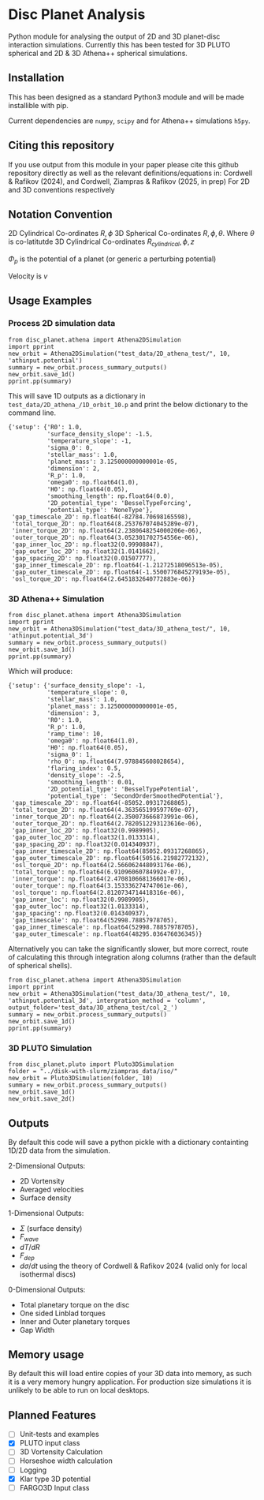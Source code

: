# Disc Planet Analysis


Python module for analysing the output of 2D and 3D planet-disc interaction simulations.
Currently this has been tested for 3D PLUTO spherical and 2D & 3D Athena++ spherical simulations.

## Installation

This has been designed as a standard Python3 module and will be made installible with pip.

Current dependencies are `numpy`, `scipy` and for Athena++ simulations `h5py`.

## Citing this repository
If you use output from this module in your paper please cite this github repository directly as well as the relevant definitions/equations in:
Cordwell & Rafikov (2024), and Cordwell, Ziampras & Rafikov (2025, in prep)
For 2D and 3D conventions respectively

## Notation Convention

2D Cylindrical Co-ordinates ${R, \phi}$
3D Spherical   Co-ordinates ${R, \phi, \theta}$. Where $\theta$ is co-latitutde
3D Cylindrical Co-ordinates ${R_{cylindrical}, \phi, z}$

$\Phi_p$ is the potential of a planet (or generic a perturbing potential)

Velocity is $v$


## Usage Examples 

### Process 2D simulation data

```
from disc_planet.athena import Athena2DSimulation
import pprint
new_orbit = Athena2DSimulation("test_data/2D_athena_test/", 10, 'athinput.potential')
summary = new_orbit.process_summary_outputs()
new_orbit.save_1d()
pprint.pp(summary)
```

This will save 1D outputs as a dictionary in `test_data/2D_athena_/1D_orbit_10.p` and print the below 
dictionary to the command line.
```
{'setup': {'R0': 1.0,
           'surface_density_slope': -1.5,
           'temperature_slope': -1,
           'sigma_0': 0,
           'stellar_mass': 1.0,
           'planet_mass': 3.125000000000001e-05,
           'dimension': 2,
           'R_p': 1.0,
           'omega0': np.float64(1.0),
           'H0': np.float64(0.05),
           'smoothing_length': np.float64(0.0),
           '2D_potential_type': 'BesselTypeForcing',
           'potential_type': 'NoneType'},
 'gap_timescale_2D': np.float64(-82784.70698165598),
 'total_torque_2D': np.float64(8.253767074045289e-07),
 'inner_torque_2D': np.float64(2.2380648254000206e-06),
 'outer_torque_2D': np.float64(3.052301702754556e-06),
 'gap_inner_loc_2D': np.float32(0.99908847),
 'gap_outer_loc_2D': np.float32(1.0141662),
 'gap_spacing_2D': np.float32(0.01507777),
 'gap_inner_timescale_2D': np.float64(-1.21272518096513e-05),
 'gap_outer_timescale_2D': np.float64(-1.5500776845279193e-05),
 'osl_torque_2D': np.float64(2.6451832640772883e-06)}
```


### 3D Athena++ Simulation
```
from disc_planet.athena import Athena3DSimulation
import pprint
new_orbit = Athena3DSimulation("test_data/3D_athena_test/", 10, 'athinput.potential_3d')
summary = new_orbit.process_summary_outputs()
new_orbit.save_1d()
pprint.pp(summary)
```

Which will produce:
```
{'setup': {'surface_density_slope': -1,
           'temperature_slope': 0,
           'stellar_mass': 1.0,
           'planet_mass': 3.125000000000001e-05,
           'dimension': 3,
           'R0': 1.0,
           'R_p': 1.0,
           'ramp_time': 10,
           'omega0': np.float64(1.0),
           'H0': np.float64(0.05),
           'sigma_0': 1,
           'rho_0': np.float64(7.978845608028654),
           'flaring_index': 0.5,
           'density_slope': -2.5,
           'smoothing_length': 0.01,
           '2D_potential_type': 'BesselTypePotential',
           'potential_type': 'SecondOrderSmoothedPotential'},
 'gap_timescale_2D': np.float64(-85052.09317268865),
 'total_torque_2D': np.float64(4.363565199597769e-07),
 'inner_torque_2D': np.float64(2.350073666873991e-06),
 'outer_torque_2D': np.float64(2.7820512293123616e-06),
 'gap_inner_loc_2D': np.float32(0.9989905),
 'gap_outer_loc_2D': np.float32(1.0133314),
 'gap_spacing_2D': np.float32(0.014340937),
 'gap_inner_timescale_2D': np.float64(85052.09317268865),
 'gap_outer_timescale_2D': np.float64(50516.21982772132),
 'osl_torque_2D': np.float64(2.566062448093176e-06),
 'total_torque': np.float64(6.91096060784992e-07),
 'inner_torque': np.float64(2.4708106681366017e-06),
 'outer_torque': np.float64(3.153336274747061e-06),
 'osl_torque': np.float64(2.8120734714418316e-06),
 'gap_inner_loc': np.float32(0.9989905),
 'gap_outer_loc': np.float32(1.0133314),
 'gap_spacing': np.float32(0.014340937),
 'gap_timescale': np.float64(52998.78857978705),
 'gap_inner_timescale': np.float64(52998.78857978705),
 'gap_outer_timescale': np.float64(48295.036476036345)}
```


Alternatively you can take the significantly slower, but more correct, route of calculating this through integration along columns (rather than the default of spherical shells).
```
from disc_planet.athena import Athena3DSimulation
import pprint
new_orbit = Athena3DSimulation("test_data/3D_athena_test/", 10, 'athinput.potential_3d', intergration_method = 'column', output_folder='test_data/3D_athena_test/col_2_')
summary = new_orbit.process_summary_outputs()
new_orbit.save_1d()
pprint.pp(summary)
```

### 3D PLUTO Simulation

```
from disc_planet.pluto import Pluto3DSimulation
folder = "../disk-with-slurm/ziampras_data/iso/"
new_orbit = Pluto3DSimulation(folder, 10)
summary = new_orbit.process_summary_outputs()
new_orbit.save_1d()
new_orbit.save_2d()
```


## Outputs 
By default this code will save a python pickle with a dictionary containting 1D/2D data from the simulation.

2-Dimensional Outputs:
- 2D Vortensity
- Averaged velocities
- Surface density

1-Dimensional Outputs:
- $\Sigma$ (surface density)
- $F_{wave}$ 
- $dT/dR$
- $F_{dep}$
- $d \sigma /dt$ using the theory of Cordwell & Rafikov 2024 (valid only for local isothermal discs)

0-Dimensional Outputs:
- Total planetary torque on the disc
- One sided Linblad torques
- Inner and Outer planetary torques
- Gap Width

## Memory usage
By default this will load entire copies of your 3D data into memory, as such it is a very 
memory hungry application. For production size simulations it is unlikely to be able to run on local desktops.


## Planned Features
- [ ] Unit-tests and examples
- [x] PLUTO input class
- [ ] 3D Vortensity Calculation
- [ ] Horseshoe width calculation
- [ ] Logging
- [x] Klar type 3D potential
- [ ] FARGO3D Input class